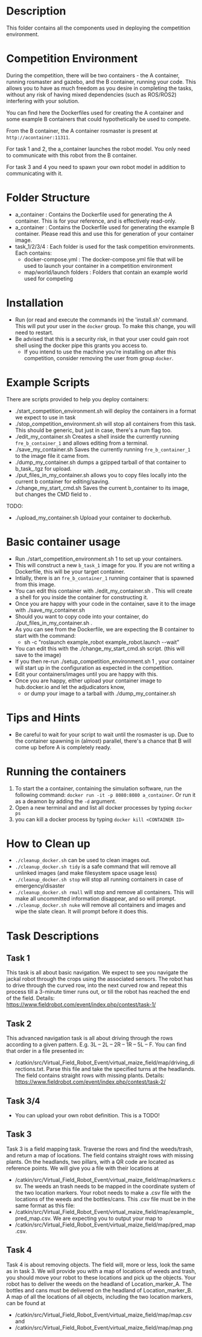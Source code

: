 # Description
This folder contains all the components used in deploying the competition environment.

# Competition Environment
During the competition, there will be two containers - the A container, running rosmaster and gazebo, and the B container, running your code.
This allows you to have as much freedom as you desire in completing the tasks, without any risk of having mixed dependencies (such as ROS/ROS2) interfering with your solution.

You can find here the Dockerfiles used for creating the A container and some example B containers that could hypothetically be used to compete.

From the B container, the A container rosmaster is present at `http://acontainer:11311`.

For task 1 and 2, the a_container launches the robot model. You only need to communicate with this robot from the B container.

For task 3 and 4 you need to spawn your own robot model in addition to communicating with it.

# Folder Structure
* a_container : Contains the Dockerfile used for generating the A container. This is for your reference, and is effectively read-only.
* a_container : Contains the Dockerfile used for generating the example B container. Please read this and use this for generation of your container image.
* task_1/2/3/4 : Each folder is used for the task competition environments. Each contains:
  * docker-compose.yml : The docker-compose.yml file that will be used to launch your container in a competition environment
  * map/world/launch folders : Folders that contain an example world used for competing

# Installation
* Run (or read and execute the commands in) the 'install.sh' command. This will put your user in the `docker` group. To make this change, you will need to restart.
* Be advised that this is a security risk, in that your user could gain root shell using the docker pipe this grants you access to.
  * If you intend to use the machine you're installing on after this competition, consider removing the user from group `docker`.

# Example Scripts
There are scripts provided to help you deploy containers:
* ./start_competition_environment.sh <num> will deploy the containers in a format we expect to use in task <num>
* ./stop_competition_environment.sh <num> will stop all containers from this task. This should be generic, but just in case, there's a num flag too.
* ./edit_my_container.sh Creates a shell inside the currently running `fre_b_container_1` and allows editing from a terminal.
* ./save_my_container.sh Saves the currently running `fre_b_container_1` to the image file it came from.
* ./dump_my_container.sh <num> dumps a gzipped tarball of that container to b_task_<num>.tgz for upload.
* ./put_files_in_my_container.sh <src> <dst> allows you to copy files locally into the current b container for editing/saving.
* ./change_my_start_cmd.sh <cmd> Saves the current b_container to its image, but changes the CMD field to <cmd>.

TODO:
* ./upload_my_container.sh <num> Upload your container to dockerhub.

# Basic container usage
* Run ./start_competition_environment.sh 1 to set up your containers.
* This will construct a new `b_task_1` image for you. If you are not writing a Dockerfile, this will be your target container.
* Intially, there is an `fre_b_container_1` running container that is spawned from this image.
* You can edit this container with ./edit_my_container.sh . This will create a shell for you inside the container for constructing it.
* Once you are happy with your code in the container, save it to the image with ./save_my_container.sh
* Should you want to copy code into your container, do ./put_files_in_my_container.sh <src> <dst> .
* As you can see from the Dockerfile, we are expecting the B container to start with the command:
  * sh -c "roslaunch example_robot example_robot.launch --wait"
* You can edit this with the ./change_my_start_cmd.sh <cmd> script. (this will save to the image)
* If you then re-run ./setup_competition_environment.sh 1 , your container will start up in the configuration as expected in the competition.
* Edit your containers/images until you are happy with this.
* Once you are happy, either upload your container image to hub.docker.io and let the adjudicators know,
  * or dump your image to a tarball with ./dump_my_container.sh <num>

# Tips and Hints
* Be careful to wait for your script to wait until the rosmaster is up. Due to the container spawning in (almost) parallel, there's a chance that B will come up before A is completely ready.

# Running the containers
1. To start the a container, containing the simulation software, run the following command: `docker run -it -p 8080:8080 a_container`. Or run it as a deamon by adding the `-d` argument.
2. Open a new terminal and and list all docker processes by typing `docker ps`
3. you can kill a docker process by typing `docker kill <CONTAINER ID>`

# How to Clean up
* `./cleanup_docker.sh` can be used to clean images out.
* `./cleanup_docker.sh tidy` is a safe command that will remove all unlinked images (and make filesystem space usage less)
* `./cleanup_docker.sh stop` will stop all running containers in case of emergency/disaster
* `./cleanup_docker.sh rmall` will stop and remove all containers. This will make all uncommitted information disappear, and so will prompt.
* `./cleanup_docker.sh nuke` will remove all containers and images and wipe the slate clean. It will prompt before it does this.

# Task Descriptions

## Task 1
This task is all about basic navigation. We expect to see you navigate the jackal robot through the crops using the associated sensors. The robot has to drive through the curved row, into the next curved row and repeat this process till a 3-minute timer runs out, or till the robot has reached the end of the field. 
Details: https://www.fieldrobot.com/event/index.php/contest/task-1/

## Task 2
This advanced navigation task is all about driving through the rows according to a given pattern. E.g. 3L – 2L – 2R – 1R – 5L – F. You can find that order in a file presented in: 
  * /catkin/src/Virtual_Field_Robot_Event/virtual_maize_field/map/driving_directions.txt. 
Parse this file and take the specified turns at the headlands. The field contains straight rows with missing plants. 
Details: https://www.fieldrobot.com/event/index.php/contest/task-2/

## Task 3/4
* You can upload your own robot definition. This is a TODO!

## Task 3
Task 3 is a field mapping task. Traverse the rows and find the weeds/trash, and return a map of locations. The field contains straight rows with missing plants. On the headlands, two pillars, with a QR code are located as reference points. We will give you a file with their locations at 
  * /catkin/src/Virtual_Field_Robot_Event/virtual_maize_field/map/markers.csv. 
The weeds an trash needs to be mapped in the coordinate system of the two location markers. Your robot needs to make a .csv file with the locations of the weeds and the bottles/cans. This .csv file must be in the same format as this file: 
  * /catkin/src/Virtual_Field_Robot_Event/virtual_maize_field/map/example_pred_map.csv. 
We are expecting you to output your map to 
  * /catkin/src/Virtual_Field_Robot_Event/virtual_maize_field/map/pred_map.csv.

## Task 4
Task 4 is about removing objects. The field will, more or less, look the same as in task 3. We will provide you with a map of locations of weeds and trash, you should move your robot to these locations and pick up the objects. Your robot has to deliver the weeds on the headland of Location_marker_A. The bottles and cans must be delivered on the headland of Location_marker_B. A map of all the locations of all objects, including the two location markers, can be found at 
  * /catkin/src/Virtual_Field_Robot_Event/virtual_maize_field/map/map.csv 
and 
  * /catkin/src/Virtual_Field_Robot_Event/virtual_maize_field/map/map.png
